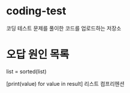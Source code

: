 # coding-test
코딩 테스트 문제를 풀이한 코드를 업로드하는 저장소

# 오답 원인 목록
list = sorted(list)

[print(value) for value in result] 리스트 컴프리헨션
